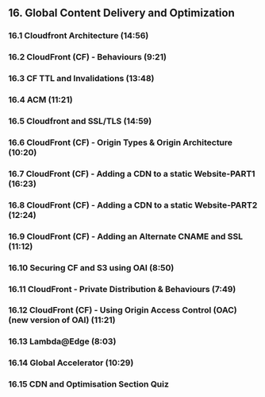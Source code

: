 ## 16. Global Content Delivery and Optimization
### 16.1 Cloudfront Architecture (14:56)
### 16.2 CloudFront (CF) - Behaviours (9:21)
### 16.3 CF TTL and Invalidations (13:48)
### 16.4 ACM (11:21)
### 16.5 Cloudfront and SSL/TLS (14:59)
### 16.6 CloudFront (CF) - Origin Types & Origin Architecture (10:20)
### 16.7 CloudFront (CF) - Adding a CDN to a static Website-PART1 (16:23)
### 16.8 CloudFront (CF) - Adding a CDN to a static Website-PART2 (12:24)
### 16.9 CloudFront (CF) - Adding an Alternate CNAME and SSL (11:12)
### 16.10 Securing CF and S3 using OAI (8:50)
### 16.11 CloudFront - Private Distribution & Behaviours (7:49)
### 16.12 CloudFront (CF) - Using Origin Access Control (OAC) (new version of OAI) (11:21)
### 16.13 Lambda@Edge (8:03)
### 16.14 Global Accelerator (10:29)
### 16.15 CDN and Optimisation Section Quiz